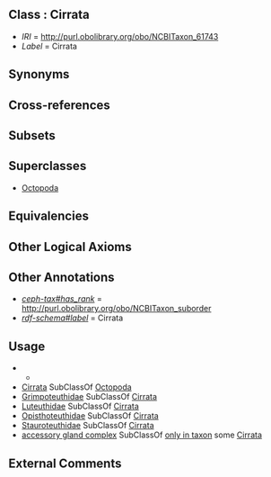 
## Class : Cirrata

 * *IRI* = http://purl.obolibrary.org/obo/NCBITaxon_61743
 * *Label* = Cirrata

## Synonyms


## Cross-references


## Subsets


## Superclasses

 * [Octopoda](../../NCBITaxon/38/NCBITaxon_6638.md)

## Equivalencies


## Other Logical Axioms


## Other Annotations

 * *[ceph-tax#has_rank](../../ceph-tax#has/nk/ceph-tax#has_rank.md)* = http://purl.obolibrary.org/obo/NCBITaxon_suborder
 * *[rdf-schema#label](../../el/rdf-schema#label.md)* = Cirrata

## Usage

 * -
 * [Cirrata](../../NCBITaxon/43/NCBITaxon_61743.md) SubClassOf [Octopoda](../../NCBITaxon/38/NCBITaxon_6638.md)
 * [Grimpoteuthidae](../../NCBITaxon/53/NCBITaxon_215453.md) SubClassOf [Cirrata](../../NCBITaxon/43/NCBITaxon_61743.md)
 * [Luteuthidae](../../NCBITaxon/52/NCBITaxon_215452.md) SubClassOf [Cirrata](../../NCBITaxon/43/NCBITaxon_61743.md)
 * [Opisthoteuthidae](../../NCBITaxon/58/NCBITaxon_102658.md) SubClassOf [Cirrata](../../NCBITaxon/43/NCBITaxon_61743.md)
 * [Stauroteuthidae](../../NCBITaxon/44/NCBITaxon_61744.md) SubClassOf [Cirrata](../../NCBITaxon/43/NCBITaxon_61743.md)
 * [accessory gland complex](../../CEPH/04/CEPH_0000004.md) SubClassOf [only in taxon](../../RO/60/RO_0002160.md) some [Cirrata](../../NCBITaxon/43/NCBITaxon_61743.md)

## External Comments

